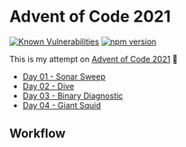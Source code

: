 # Advent of Code 2021

[![Known Vulnerabilities](https://snyk.io/test/github/jimmychu0807/advent-of-code-2021/badge.svg)](https://snyk.io/test/github/jimmychu0807/advent-of-code-2021) [![npm version](https://badge.fury.io/js/@aoc-2021%2Fcli.svg)](https://badge.fury.io/js/@aoc-2021%2Fcli)

This is my attempt on [Advent of Code 2021](https://adventofcode.com/2021) :rocket:

- [Day 01 - Sonar Sweep](./packages/01-sonar-sweep)
- [Day 02 - Dive](./packages/02-dive)
- [Day 03 - Binary Diagnostic](./packages/03-binary-diagnostic)
- [Day 04 - Giant Squid](./packages/04-giant-squid)

## Workflow

